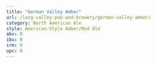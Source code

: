```yaml
---
title: "German Valley Amber"
url: /long-valley-pub-and-brewery/german-valley-amber/
category: North American Ale
style: American-Style Amber/Red Ale
abv: 0
ibu: 0
srm: 0
upc: 0
---
```


